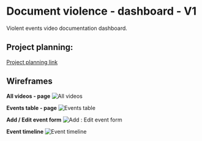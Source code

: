 # Document violence - dashboard - V1
Violent events video documentation dashboard.

## Project planning:
[Project planning link](https://github.com/users/asidelnik/projects/1)

## Wireframes
**All videos - page**
![All videos](https://github.com/asidelnik/document-violence-dashboard/assets/10272524/3a0c5391-c945-48a9-b5ad-4190996ade87)

**Events table - page**
![Events table](https://github.com/asidelnik/document-violence-dashboard/assets/10272524/8e19789f-266a-4506-85ab-142a89db5270)

**Add / Edit event form**
![Add : Edit event form](https://github.com/asidelnik/document-violence-dashboard/assets/10272524/b28c71db-6f7e-43fb-b378-fbb5cc9ebfce)

**Event timeline**
![Event timeline](https://github.com/asidelnik/document-violence-dashboard/assets/10272524/f1b8b820-67a7-4055-9377-e6b4d95c0258)
